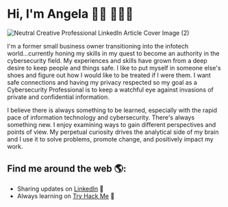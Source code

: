 # Hi, I'm Angela 👋🏾 👩🏾‍💻
![Neutral Creative Professional LinkedIn Article Cover Image (2)](https://github.com/aye-gee/aye-gee/assets/163897234/e0d15ed4-f393-416f-a9b0-c0823314159c)

I'm a former small business owner transitioning into the infotech world...currently honing my skills in my quest to become an authority in the cybersecurity field. My experiences and skills have grown from a deep desire to keep people and things safe. I like to put myself in someone else's shoes and figure out how I would like to be treated if I were them. I want safe connections and having my privacy respected so my goal as a Cybersecurity Professional is to keep a watchful eye against invasions of private and confidential information.

I believe there is always something to be learned, especially with the rapid pace of information technology and cybersecurity. There's always something new. I enjoy examining ways to gain different perspectives and points of view. My perpetual curiosity drives the analytical side of my brain and I use it to solve problems, promote change, and positively impact my work.


## Find me around the web 🌎: 
- Sharing updates on <a href="https://www.linkedin.com/in/monicampowell/">LinkedIn</a> 💼
- Always learning on <a href="https://https://tryhackme.com/p/aye.gee)/">Try Hack Me</a> 💼


<!---
aye-gee/aye-gee is a ✨ special ✨ repository because its `README.md` (this file) appears on your GitHub profile.
You can click the Preview link to take a look at your changes.
--->
